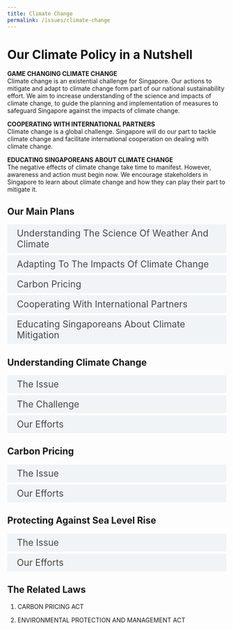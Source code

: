 ```yaml
---  
title: Climate Change
permalink: /issues/climate-change
---  
```


<style>

input {
	display: none;
}
label {
	display: block;
	padding: 8px 22px;
	margin: 0 0 5px 0;
	cursor: pointor;
	background: #F0F4F6;
	border-radius: 3px;
	color: #484848;
	transition: ease .5s;
	font-size: 1.5em;
}

label:hover {
	background: #4a96b0;
	color: #FFF;
}

.accordion-content {
	/* background: #E2E5F6; */
	padding: 10px 0px 30px 30px;
	/* border: 1px solid #484848; */
	margin: 0 0 1px 0;
	border-radius: 3px;
}

input + label + .accordion-content {
	display: none;
}

input:checked + label + .accordion-content {
	display: none;
}

input:checked + label + .accordion-content {
	display: block;
}

</style>
<!-- End of accordion -->

<div class="container">

<h1><b>Our Climate Policy in a Nutshell</b></h1>

<p><strong>GAME CHANGING CLIMATE CHANGE</strong><br>  Climate change is an existential challenge for Singapore. Our actions to mitigate and adapt to climate change form part of our national sustainability effort. We aim to increase understanding of the science and impacts of climate change, to guide the planning and implementation of measures to safeguard Singapore against the impacts of climate change.</p>
<p><strong>COOPERATING WITH INTERNATIONAL PARTNERS</strong><br>  Climate change is a global challenge. Singapore will do our part to tackle climate change and facilitate international cooperation on dealing with climate change.</p>
<p><strong>EDUCATING SINGAPOREANS ABOUT CLIMATE CHANGE</strong><br>  The negative effects of climate change take time to manifest. However, awareness and action must begin now. We encourage stakeholders in Singapore to learn about climate change and how they can play their part to mitigate it.</p>

<h2 id="our-main-plans">Our Main Plans</h2>
<div>
	<input type="checkbox" id="title1"  /><label for="title1">Understanding The Science Of Weather And Climate</label>
	<div class="accordion-content">
		<p>Singapore will invest into research on the science and impacts of climate change, especially in the region around Singapore.</p>
	</div>
	<input type="checkbox" id="title2"  /><label for="title2">Adapting To The Impacts Of Climate Change</label>
	<div class="accordion-content">
		<p>Climate change will threaten our access to essential resources such as water and food. As a low-lying city state, we are also vulnerable to rising sea levels and weather variabilities. Even as we reduce our carbon emissions, Singapore must also adapt against the impacts of climate change. We need to invest in resilient infrastructure to safeguard our people and our future.</p>
	</div>
	<input type="checkbox" id="title3"  /><label for="title3">Carbon Pricing</label>
	<div class="accordion-content">
		<p>We need to discourage the emission of greenhouse gases, which contribute to climate change. We have therefore implemented a carbon tax on greenhouse gas emissions. The revenue from this carbon tax is used to fund further measures to reduce carbon emissions.</p>
	</div>
	<input type="checkbox" id="title4"  /><label for="title4">Cooperating With International Partners</label>
	<div class="accordion-content">
		<p>We have made pledges under the Paris Agreement, and updated our Nationally Determined Contribution and Long-Term Low-Emissions Development Strategy. We co-facilitated negotiations on climate mitigation measures at the United Nations Framework Convention on Climate Change Conference of the Parties, and hosted the Intergovernmental Panel on Climate Change (IPCC) Scoping Meeting for the Sixth Assessment Cycle (AR6) Synthesis Report in 2019. We also contribute to global efforts led by the International Civil Aviation Organisation (ICAO) and International Maritime Organisation (IMO) to address emissions from the aviation and maritime sectors.</p>
	</div>
	<input type="checkbox" id="title5"  /><label for="title5">Educating Singaporeans About Climate Mitigation</label>
	<div class="accordion-content">
		<p>We communicate the implications of climate change to stakeholders from the various sectors and encourage them to take steps to reduce energy consumption and carbon emissions. We do this through various campaigns; for instance, we designated 2018 as the Year of Climate Action.</p>
	</div>
</div>

<a id="understanding-climate-change"></a>

<h2>Understanding Climate Change</h2>
<div>
	<input type="checkbox" id="title6"  /><label for="title6">The Issue</label>
	<div class="accordion-content">
		<p>The build-up of greenhouse gases, such as carbon dioxide, in the atmosphere has trapped more heat - resulting in a warmer planet. Temperatures on Earth have been rising at about 0.13°C per decade over the past 50 years.</p>
		<p>A warmer climate leads to the thermal expansion of the sea and melting of glaciers and ice caps, which lead to rising sea levels, threatening our island nation. There may be more frequent extreme weather events, which threaten our water and food supply. Along with the rest of the world, Singapore experiences the effects of climate change.</p>
	</div>
	<input type="checkbox" id="title7"  /><label for="title7">The Challenge</label>
	<div class="accordion-content">
		<p>Much research has been done on the impacts of climate change on the global scale, but different regions may be impacted differently by climate change. More research needs to contextualise to Singapore and our surrounding regions to inform our adaptation plans.</p>
	</div>
	<input type="checkbox" id="title8"  /><label for="title8">Our Efforts</label>
	<div class="accordion-content">
		<p>The Centre for Climate Research Singapore (CCRS)  was established under the Meteorological Service Singapore (MSS) in 2013 and today is one of the few dedicated tropical climate research centres and key node for climate and weather research in Singapore. CCRS runs high-resolution regional climate models to produce long-term projections of rainfall, temperature, wind and sea level in Singapore. CCRS has just embarked on the Third National Climate Change Study to provide an update of the projections.</p>
	</div>
</div>

<a id="carbon-pricing"></a>

<h2>Carbon Pricing</h2>
<div>
	<input type="checkbox" id="title9"  /><label for="title9">The Issue</label>
	<div class="accordion-content">
		<p>Carbon emissions make up 97% of our total greenhouse gas (GHG) emissions. These emissions cause more heat to be trapped into the atmosphere, leading to climate change. We need to create incentives to reduce carbon emissions, and one of these incentives is a carbon tax.</p>
	</div>
	<input type="checkbox" id="title10"  /><label for="title10">Our Efforts</label>
	<div class="accordion-content">
		<p>Singapore introduced a carbon tax in 2019, as part of the Carbon Pricing Act. The carbon tax will put in place a uniform and economy-wide price signal to incentivise emitters to reduce their emissions, while giving them the flexibility to act in the most economically efficient way.</p>
		<p>The tax will be applied on facilities that emit more than 25,000 tons of carbon dioxide equivalent (tCO<sub>2</sub>e) of emissions annually, and cover seven greenhouse gases (GHGs). To give the industry more time to adjust and implement energy efficiency projects, the tax will start at $5/tCO<sub>2</sub>e from 2019 to 2023. The Government will review the tax rate by 2023. We intend to increase the tax to between $10-$15/ tCO<sub>2</sub>e by 2030. In doing so, we will consider international climate change developments, the progress of our emissions mitigation efforts, and our economic competitiveness.</p>
		<p>The first payment of the carbon tax will be in 2020, based on emissions in calendar year 2019. The impact on households and most businesses will be small, leading to an increase of around 1% in electricity prices. An additional $20 in the annual U-Save Rebates will be provided to all eligible HDB households over a period of 3 years, starting from 2019, to offset the expected increase in utilities expenses.</p>
		<p>In addition to taxing greenhouse gas emissions, the Carbon Pricing Act also imposes obligations on large GHG emitters to measure, report and verify their emissions.</p>
	</div>
</div>

<a id="protecting-against-sea-level-rise"></a>

<h2>Protecting Against Sea Level Rise</h2>
<div>
	<input type="checkbox" id="title11"  /><label for="title11">The Issue</label>
	<div class="accordion-content">
		<p>Singapore is fundamentally vulnerable to the impact of climate change, particularly the threat of rising sea levels, with 30% of our island less than 5 metre above sea level. Based on CCRS’s Second National Climate Change Study completed in 2015, we could experience a mean sea level rise by up to about 1 metre by the end of the century.</p>
	</div>
	<input type="checkbox" id="title12"  /><label for="title12">Our Efforts</label>
	<div class="accordion-content">
		<p>Since April 2020, PUB, Singapore’s National Water Agency, has taken on the role of the national Coastal Protection Agency. By combining coastal protection responsibilities with its stormwater management functions, PUB will look at inland and coastal flooding holistically to strengthen Singapore’s resilience against climate change.</p>
		<p>The Coastal Adaptation Study (CAS) was commissioned by the Building & Construction Authority (BCA) to better understand the potential impacts of sea level rise. This study was completed in 2019 and has helped prioritise coastal protection plans at vulnerable areas. PUB will embark on site-specific engineering studies, and studies and work closely with other agencies and stakeholders to develop long-term strategies and engineering designs for coastal protection measures. The first of these studies, beginning with City-East Coast and Jurong Island, are due to commence from 2020 onwards.</p>
	</div>
</div>

<h2>The Related Laws</h2>
<ol>
	<li><p>CARBON PRICING ACT</p>
	</li>
	<li><p>ENVIRONMENTAL PROTECTION AND MANAGEMENT ACT</p>
	</li>
</ol>
